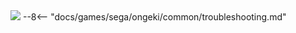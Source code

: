 <img class="header-logo" src="/img/sega/ongeki/brightmemory/logo.webp">
--8<-- "docs/games/sega/ongeki/common/troubleshooting.md"